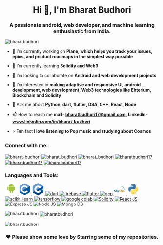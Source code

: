 <h1 align="center">Hi 👋, I'm Bharat Budhori</h1>
<h3 align="center">A passionate android, web developer, and machine learning enthusiastic from India.</h3>

<p align="left"> <img src="https://komarev.com/ghpvc/?username=bharatbudhori&label=Profile%20views&color=0e75b6&style=flat" alt="bharatbudhori" /> </p>

- 🔭 I’m currently working on **Plane, which helps you track your issues, epics, and product roadmaps in the simplest way possible**

- 🌱 I’m currently learning **Solidity and Web3**

- 👯 I’m looking to collaborate on **Android and web development projects**

- 👀 I’m interested in **making adaptive and responsive UI, android development, web development, Web3 technologies like Ehterium, Blockchain and Solidity**

- 💬 Ask me about **Python, dart, flutter, DSA, C++, React, Node**

- 📫 How to reach me **mail- bharatbudhori17@gmail.com, LinkedIn- www.linkedin.com/in/bharat-budhori**

- ⚡ Fun fact **I love listening to Pop music and studying about Cosmos**

<h3 align="left">Connect with me:</h3>
<p align="left">
<a href="https://linkedin.com/in/bharat-budhori" target="blank"><img align="center" src="https://raw.githubusercontent.com/rahuldkjain/github-profile-readme-generator/master/src/images/icons/Social/linked-in-alt.svg" alt="bharat-budhori" height="30" width="40" /></a>
<a href="https://instagram.com/bharat_budhori" target="blank"><img align="center" src="https://raw.githubusercontent.com/rahuldkjain/github-profile-readme-generator/master/src/images/icons/Social/instagram.svg" alt="bharat_budhori" height="30" width="40" /></a>
<a href="https://leetcode.com/bharat_budhori/" target="blank"><img align="center" src="https://upload.wikimedia.org/wikipedia/commons/1/19/LeetCode_logo_black.png" alt="bharat_budhori" height="30" width="40" /></a>
<a href="https://www.hackerrank.com/bharatbudhori17" target="blank"><img align="center" src="https://raw.githubusercontent.com/rahuldkjain/github-profile-readme-generator/master/src/images/icons/Social/hackerrank.svg" alt="bharatbudhori17" height="30" width="40" /></a>
<a href="https://auth.geeksforgeeks.org/user/bharatbudhori17" target="blank"><img align="center" src="https://raw.githubusercontent.com/rahuldkjain/github-profile-readme-generator/master/src/images/icons/Social/geeks-for-geeks.svg" alt="bharatbudhori17" height="30" width="40" /></a>
<a href="https://www.reddit.com/user/Zealousideal-Hunt953" target="blank"><img align="center" src="https://www.svgrepo.com/show/299430/reddit.svg" alt="bharatbudhori17" height="30" width="40" /></a>
</p>

<h3 align="left">Languages and Tools:</h3>
<p align="left"> <a href="https://developer.android.com" target="_blank"> <img src="https://raw.githubusercontent.com/devicons/devicon/master/icons/android/android-original-wordmark.svg" alt="android" width="40" height="40"/> </a> <a href="https://www.cprogramming.com/" target="_blank"> <img src="https://raw.githubusercontent.com/devicons/devicon/master/icons/c/c-original.svg" alt="c" width="40" height="40"/> </a> <a href="https://www.w3schools.com/cpp/" target="_blank"> <img src="https://raw.githubusercontent.com/devicons/devicon/master/icons/cplusplus/cplusplus-original.svg" alt="cplusplus" width="40" height="40"/> </a> <a href="https://dart.dev" target="_blank"> <img src="https://www.vectorlogo.zone/logos/dartlang/dartlang-icon.svg" alt="dart" width="40" height="40"/> </a> <a href="https://firebase.google.com/" target="_blank"> <img src="https://www.vectorlogo.zone/logos/firebase/firebase-icon.svg" alt="firebase" width="40" height="40"/> </a> <a href="https://flutter.dev" target="_blank"> <img src="https://www.vectorlogo.zone/logos/flutterio/flutterio-icon.svg" alt="flutter" width="40" height="40"/> </a> <a href="https://cloud.google.com" target="_blank"> <img src="https://www.vectorlogo.zone/logos/google_cloud/google_cloud-icon.svg" alt="gcp" width="40" height="40"/> </a> <a href="https://www.mysql.com/" target="_blank"> <img src="https://raw.githubusercontent.com/devicons/devicon/master/icons/mysql/mysql-original-wordmark.svg" alt="mysql" width="40" height="40"/> </a> <a href="https://www.python.org" target="_blank"> <img src="https://raw.githubusercontent.com/devicons/devicon/master/icons/python/python-original.svg" alt="python" width="40" height="40"/> </a> <a href="https://scikit-learn.org/" target="_blank"> <img src="https://upload.wikimedia.org/wikipedia/commons/0/05/Scikit_learn_logo_small.svg" alt="scikit_learn" width="40" height="40"/> </a> <a href="https://www.tensorflow.org" target="_blank"> <img src="https://www.vectorlogo.zone/logos/tensorflow/tensorflow-icon.svg" alt="tensorflow" width="40" height="40"/> </a> <a href="https://colab.research.google.com/notebooks/intro.ipynb" target="_blank"> <img src="https://avatars.githubusercontent.com/u/33467679?s=280&v=4" alt="google colab" width="40" height="40"/> </a> <a href="https://soliditylang.org/" target="_blank"> <img src="https://img.icons8.com/?size=256&id=m2cLk2L36CAa&format=png" alt="Solidity" width="40" height="40"/> </a> <a href="https://react.dev/" target="_blank"> <img src="https://img.icons8.com/?size=256&id=NfbyHexzVEDk&format=png" alt="React JS" width="40" height="40"/> </a> <a href="http://expressjs.com/" target="_blank"> <img src="https://img.icons8.com/?size=256&id=SDVmtZ6VBGXt&format=png" alt="Express JS" width="40" height="40"/> </a> <a href="https://nodejs.org/en" target="_blank"> <img src="https://img.icons8.com/?size=256&id=54087&format=png" alt="Node JS" width="40" height="40"/> </a> <a href="https://www.mongodb.com/" target="_blank"> <img src="https://img.icons8.com/?size=256&id=74402&format=png" alt="Mongo DB" width="40" height="40"/> </a> </p>

<p><img align="left" src="https://github-readme-stats.vercel.app/api/top-langs?username=bharatbudhori&show_icons=true&locale=en&layout=compact" alt="bharatbudhori" /></p>

<p>&nbsp;<img align="center" src="https://github-readme-stats.vercel.app/api?username=bharatbudhori&show_icons=true&locale=en" alt="bharatbudhori" /></p>

<p><img align="center" src="https://github-readme-streak-stats.herokuapp.com/?user=bharatbudhori&" alt="bharatbudhori" /></p>

<h3 align="center">❤️ Please show some love by Starring some of my repositories.</h3>
